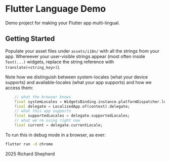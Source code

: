 # Flutter Language Demo

Demo project for making your Flutter app multi-lingual.

## Getting Started

Populate your asset files under `assets/i18n/` with all the strings from your app. Whereever your user-visible strings appear (most often inside `Text(...)` widgets, replace the string reference with `translate(<string_key>)`).

Note how we distinguish between system-locales (what your device supports) and available-locales (what your app supports) and how we access them:

```DART
    // what the browser knows
    final systemLocales = WidgetsBinding.instance.platformDispatcher.locales;
    final delegate = LocalizedApp.of(context).delegate;
    // what this app supports
    final supportedLocales = delegate.supportedLocales;
    // what we're using right now
    final current = delegate.currentLocale;
```

To run this in debug mode in a browser, as ever:

```BASH
flutter run -d chrome
```

2025 Richard Shepherd
